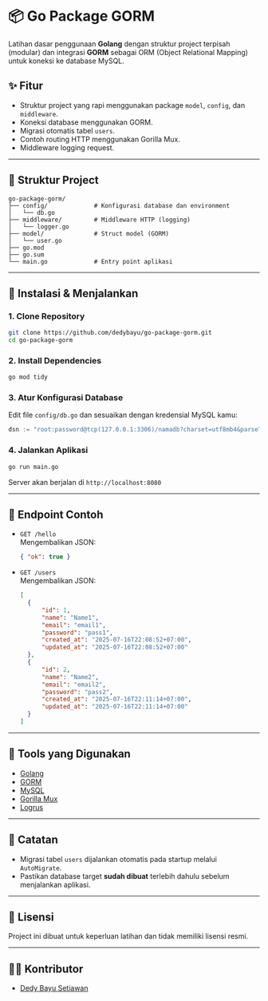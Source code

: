 # 📦 Go Package GORM

Latihan dasar penggunaan **Golang** dengan struktur project terpisah (modular) dan integrasi **GORM** sebagai ORM (Object Relational Mapping) untuk koneksi ke database MySQL.

## ✨ Fitur

- Struktur project yang rapi menggunakan package `model`, `config`, dan `middleware`.
- Koneksi database menggunakan GORM.
- Migrasi otomatis tabel `users`.
- Contoh routing HTTP menggunakan Gorilla Mux.
- Middleware logging request.

---

## 📂 Struktur Project

```
go-package-gorm/
├── config/             # Konfigurasi database dan environment
│   └── db.go
├── middleware/         # Middleware HTTP (logging)
│   └── logger.go
├── model/              # Struct model (GORM)
│   └── user.go
├── go.mod
├── go.sum
└── main.go             # Entry point aplikasi
```

---

## 🚀 Instalasi & Menjalankan

### 1. Clone Repository

```bash
git clone https://github.com/dedybayu/go-package-gorm.git
cd go-package-gorm
```

### 2. Install Dependencies

```bash
go mod tidy
```

### 3. Atur Konfigurasi Database

Edit file `config/db.go` dan sesuaikan dengan kredensial MySQL kamu:

```go
dsn := "root:password@tcp(127.0.0.1:3306)/namadb?charset=utf8mb4&parseTime=True&loc=Local"
```

### 4. Jalankan Aplikasi

```bash
go run main.go
```

Server akan berjalan di `http://localhost:8080`

---

## 🥪 Endpoint Contoh

- `GET /hello`\
  Mengembalikan JSON:
  ```json
  { "ok": true }
  ```
- `GET /users`\
  Mengembalikan JSON:
  ```json
  [
    {
        "id": 1,
        "name": "Name1",
        "email": "email1",
        "password": "pass1",
        "created_at": "2025-07-16T22:08:52+07:00",
        "updated_at": "2025-07-16T22:08:52+07:00"
    },
    {
        "id": 2,
        "name": "Name2",
        "email": "email2",
        "password": "pass2",
        "created_at": "2025-07-16T22:11:14+07:00",
        "updated_at": "2025-07-16T22:11:14+07:00"
    }
  ]
  ```

---

## 🧰 Tools yang Digunakan

- [Golang](https://golang.org/)
- [GORM](https://gorm.io/)
- [MySQL](https://www.mysql.com/)
- [Gorilla Mux](https://github.com/gorilla/mux)
- [Logrus](https://github.com/sirupsen/logrus)

---

## 📝 Catatan

- Migrasi tabel `users` dijalankan otomatis pada startup melalui `AutoMigrate`.
- Pastikan database target **sudah dibuat** terlebih dahulu sebelum menjalankan aplikasi.

---

## 📌 Lisensi

Project ini dibuat untuk keperluan latihan dan tidak memiliki lisensi resmi.

---

## 🙇‍♂️ Kontributor

- [Dedy Bayu Setiawan](https://github.com/dedybayu)


